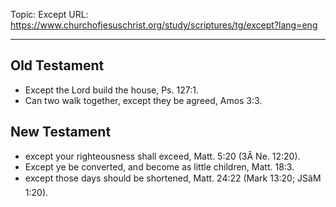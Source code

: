 Topic: Except
URL: https://www.churchofjesuschrist.org/study/scriptures/tg/except?lang=eng

---

## Old Testament

- Except the Lord build the house, Ps. 127:1.
- Can two walk together, except they be agreed, Amos 3:3.

## New Testament

- except your righteousness shall exceed, Matt. 5:20 (3Â Ne. 12:20).
- Except ye be converted, and become as little children, Matt. 18:3.
- except those days should be shortened, Matt. 24:22 (Mark 13:20; JSâM 1:20).

